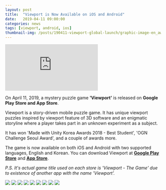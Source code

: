 ```yaml
---
layout: post
title:  "Viewport is Now Available on iOS and Android"
date:   2019-04-11 09:00:00
categories: news
tags: [viewport, android, ios]
thumbnail-img: /posts/190411-viewport-global-launch/graphic-image-en_awards.png
---
```

<div class="embed-container full-embed on-post">
	<iframe src="https://www.youtube.com/embed/0IjmuVvUoEs?rel=0&showinfo=0" frameborder="0" allowfullscreen></iframe>
</div>

On April 11, 2019, a mystery puzzle game **'Viewport'** is released on **Google Play Store and App Store**.

Viewport is a story-driven mobile puzzle game. It has unique viewport puzzles inspired by viewport feature of 3D software and an enigmatic storyline where a player takes part in an unknown experiment as a subject.

It has won 'Made with Unity Korea Awards 2018 - Best Student', 'OGN Challenge Seoul Award', and a couple of awards more.

The game is now available on both iOS and Android with two supported languages, English and Korean.
You can download Viewport at **[Google Play Store](https://play.google.com/store/apps/details?id=com.dimareagames.viewport)** and **[App Store](https://itunes.apple.com/app/viewport-the-game/id1451790296)**.

*P.S. It's actual game title used on each store is 'Viewport - The Game' due to existence of another app with the name 'Viewport'.*

<img src="{{ site.baseurl }}/images/viewport/screenshots/2019-04/iPhone-ENG/app_store-iphone-01-eng.png" class="image half on-post">

<img src="{{ site.baseurl }}/images/viewport/screenshots/2019-04/iPhone-ENG/app_store-iphone-02-eng.png" class="image half on-post">

<img src="{{ site.baseurl }}/images/viewport/screenshots/2019-04/iPhone-ENG/app_store-iphone-03-eng.png" class="image half on-post">

<img src="{{ site.baseurl }}/images/viewport/screenshots/2019-04/iPhone-ENG/app_store-iphone-04-eng.png" class="image half on-post">

<img src="{{ site.baseurl }}/images/viewport/screenshots/2019-04/iPhone-ENG/app_store-iphone-05-eng.png" class="image half on-post">

<img src="{{ site.baseurl }}/images/viewport/screenshots/2019-04/iPhone-ENG/app_store-iphone-06-eng.png" class="image half on-post">

<img src="{{ site.baseurl }}/images/viewport/screenshots/2019-04/iPhone-ENG/app_store-iphone-07-eng.png" class="image half on-post">

<img src="{{ site.baseurl }}/images/viewport/screenshots/2019-04/iPhone-ENG/app_store-iphone-08-eng.png" class="image half on-post">

<img src="{{ site.baseurl }}/images/viewport/screenshots/2019-04/iPhone-ENG/app_store-iphone-09-eng.png" class="image half on-post">